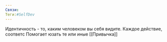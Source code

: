 ```yaml
---
Связи:
Теги:#SelfDev
---
```

Идентичность - то, каким человеком вы себя видите.
Каждое действие, соответс
Помогает юзать те или иные [[Привычка]]
